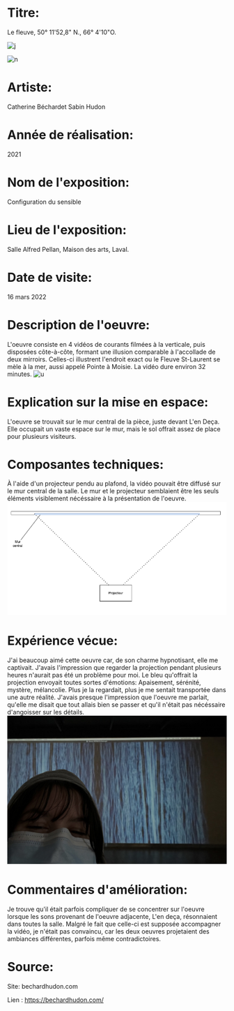 
# Titre: 
 Le fleuve, 50° 11'52,8" N., 66° 4'10"O.
 
![j](medias/photos/a.png) 

![n](medias/photos/aa.png) 
 
# Artiste: 
Catherine Béchardet Sabin Hudon

# Année de réalisation: 
2021

# Nom de l'exposition:
Configuration du sensible

# Lieu de l'exposition:
Salle Alfred Pellan, Maison des arts, Laval.

# Date de visite:
16 mars 2022

# Description de l'oeuvre:
L'oeuvre consiste en 4 vidéos de courants filmées à la verticale, puis disposées côte-à-côte, formant une illusion comparable à l'accollade de deux mirroirs. Celles-ci illustrent l'endroit exact ou le Fleuve St-Laurent se mèle à la mer, aussi appelé Pointe à Moisie. La vidéo dure environ 32 minutes.
![u](medias/photos/b.png) 

# Explication sur la mise en espace:
L'oeuvre se trouvait sur le mur central de la pièce, juste devant L'en Deça. Elle occupait un vaste espace sur le mur, mais le sol offrait assez de place pour plusieurs visiteurs.

# Composantes techniques:
À l'aide d'un projecteur pendu au plafond, la vidéo pouvait être diffusé sur le mur central de la salle. Le mur et le projecteur semblaient être les seuls éléments visiblement nécéssaire à la présentation de l'oeuvre.
![t](medias/photos/p.png)

# Expérience vécue:
J'ai beaucoup aimé cette oeuvre car, de son charme hypnotisant, elle me captivait. J'avais l'impression que regarder la projection pendant plusieurs heures n'aurait pas été un problème pour moi. Le bleu qu'offrait la projection envoyait toutes sortes d'émotions: Apaisement, sérénité, mystère, mélancolie. Plus je la regardait, plus je me sentait transportée dans une autre réalité. J'avais presque l'impression que l'oeuvre me parlait, qu'elle me disait que tout allais bien se passer et qu'il n'était pas nécéssaire d'angoisser sur les détails.
![i](medias/photos/bb.png) 

# Commentaires d'amélioration:
Je trouve qu'il était parfois compliquer de se concentrer sur l'oeuvre lorsque les sons provenant de l'oeuvre adjacente, L'en deça, résonnaient dans toutes la salle. Malgré le fait que celle-ci est supposée accompagner la vidéo, je n'était pas convaincu, car les deux oeuvres projetaient des ambiances différentes, parfois même contradictoires.

# Source:
Site: bechardhudon.com

Lien : https://bechardhudon.com/
